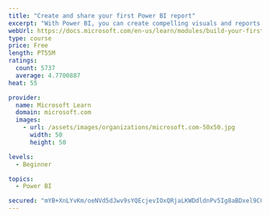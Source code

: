 ```yaml
---
title: "Create and share your first Power BI report"
excerpt: "With Power BI, you can create compelling visuals and reports. In this module, you learn how to use Power BI Desktop to connect to data, build visuals, and create a report that you can share with others in your organization. You then learn how to publish the report to the Power BI service, so that others can see your insights and benefit from your work."
webUrl: https://docs.microsoft.com/en-us/learn/modules/build-your-first-power-bi-report/
type: course
price: Free
length: PT55M
ratings:
  count: 5737
  average: 4.7700887
heat: 55

provider:
  name: Microsoft Learn
  domain: microsoft.com
  images:
    - url: /assets/images/organizations/microsoft.com-50x50.jpg
      width: 50
      height: 50

levels:
  - Beginner

topics:
  - Power BI

secured: "mYB+XnLYvKm/oeNVd5dJwv9sYQEcjevIOxQRjaLKWDdldnPv5Ig8aBDxel9CCrqKeXE1yr/UDHVO0kUqTgmIeYYto8kCs/Mf0iA20m8lUaOTovI8de1h0VXeIbQsBDJuuXygK8XzjI0FhW7BOgC9ABpY+chPyxaDwWhxzb5KbPPC5gegmldf5V02V8aUCLlLFZBF0bOrS2gYpIPuEkONyfLvokvuM16hcfn0+TfgxcPCQPQ34yd3KvHhJUjev2PKx0bYUEkh45QwJX5ehS6tDXs1F4cw9Cjzi2jpJCwKvjOswQifx0S0ANThqwhPd0jLMPzhqmUINXrE+KXC3Hcuz0xMZRHe4Wx9mFRjACRByvA3Fj1bn2S6UpQOSBPzraDOtBOKnCMZdL1L79uA5SFaKDwmajQ5i8LjBQXSbvP8Z38=;neum8NC0E9hgRXUQlTTNeQ=="
---
```


